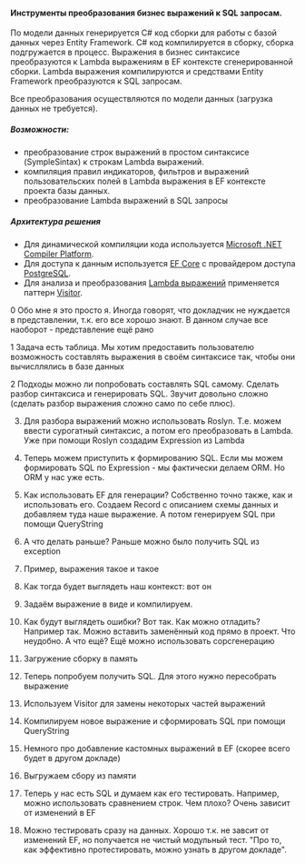 #### Инструменты преобразования бизнес выражений к SQL запросам.

По модели данных генерируется C# код сборки для работы с базой данных через Entity Framework.
C# код компилируется в сборку, сборка подгружается в процесс.
Выражения в бизнес синтаксисе преобразуются к Lambda выражениям в EF контексте сгенерированной сборки.
Lambda выражения компилируются и средствами Entity Framework преобразуются к SQL запросам.

Все преобразования осуществляются по модели данных (загрузка данных не требуется).

##### Возможности:
- преобразование строк выражений в простом синтаксисе (SympleSintax) к строкам Lambda выражений.
- компиляция правил индикаторов, фильтров и выражений пользовательских полей в Lambda выражения в EF контексте проекта базы данных.
- преобразование Lambda выражений в SQL запросы

##### Архитектура решения
- Для динамической компиляции кода используется [Microsoft .NET Compiler Platform](https://docs.microsoft.com/dotnet/csharp/roslyn-sdk/).
- Для доступа к данным используется [EF Core](https://docs.microsoft.com/ef/core/) с провайдером доступа [PostgreSQL](http://www.npgsql.org/efcore/index.html).
- Для анализа и преобразования [Lambda выражений](https://docs.microsoft.com/dotnet/csharp/language-reference/operators/lambda-expressions) применяется паттерн [Visitor](https://docs.microsoft.com/dotnet/api/system.linq.expressions.expressionvisitor).

0 Обо мне 
я это просто я. Иногда говорят, что докладчик не нуждается в представлении, т.к. его все хорошо знают. В данном случае все наоборот - представление ещё рано

1 Задача
есть таблица. Мы хотим предоставить пользователю возможность составлять выражения в своём синтаксисе так, чтобы они вычисллялись в базе данных

2 Подходы
можно ли попробовать составлять SQL самому. Сделать разбор синтаксиса и генерировать SQL. Звучит довольно сложно (сделать разбор выражения сложно само по себе плюс).

3. Для разбора выражений можно использовать Roslyn. Т.е. можем ввести сурогатный синтаксис, а потом его преобразовать в Lambda. Уже при помощи Roslyn создадим Expression из Lambda

4. Теперь можем приступить к формированию SQL. Если мы можем формировать SQL по Expression - мы фактически делаем ORM. Но ORM у нас уже есть.

5. Как использовать EF для генерации? Собственно точно также, как и использовать его. Создаем Record с описанием схемы данных и добавляем туда наше выражение. А потом генерируем SQL при помощи QueryString

6. А что делать раньше? Раньше можно было получить SQL из exception

7. Пример, выражения такое и такое

8. Как тогда будет выглядеть наш контекст:
вот он

9. Задаём выражение в виде и компилируем.

10. Как будут выглядеть ошибки? Вот так. Как можно отладить? Например так. Можно вставить заменённый код прямо в проект. Что неудобно. А что ещё? Ещё можно использовать сорсгенерацию

11. Загружение сборку в память

12. Теперь попробуем получить SQL. Для этого нужно пересобрать выражение

13. Используем Visitor для замены некоторых частей выражений

14. Компилируем новое выражение и сформировать SQL при помощи QueryString

15. Немного про добавление кастомных выражений в EF (скорее всего будет в другом докладе)

16. Выгружаем сбору из памяти

17. Теперь у нас есть SQL и думаем как его тестировать. Например, можно использовать сравнением строк. Чем плохо? Очень зависит от изменений в EF

18. Можно тестировать сразу на данных. Хорошо т.к. не завсит от изменений EF, но получается не чистый модульный тест. "Про то, как эффективно протестировать, можно узнать в другом докладе".
